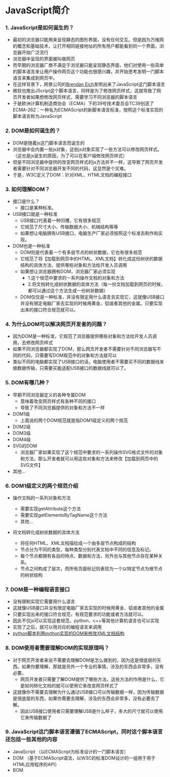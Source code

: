 # JavaScript简介

### 1. JavaScript是如何诞生的？
- 最初的浏览器只能用来呈现静态的图形界面，没有任何交互。但是因为万维网的概念和基础技术，让打开相同链接地址的所有用户都能看到同一个界面，浏览器开始广泛流行
- 浏览器中呈现的界面被叫做网页
- 而早期的浏览器厂商不满足于浏览器只能呈现静态界面，他们对使用一些简单的脚本语言来让用户操作网页这个功能也很感兴趣，并开始思考发明一门脚本语言来集成到网页中。
- 在这样背景下，网景公司的[Brendan Eich]()发明出来了JavaScript这门脚本语言
- 微软也推出JScript这个脚本语言，同样是为了修改网页样式，这就导致了网页开发者如果想修改网页样式，需要学习不同浏览器的脚本语言
- 于是欧洲计算机制造商协会（ECMA）下的39号技术委员会TC39创造了ECMA-262：一种名为ECMAScript的新脚本语言标准，按照这个标准实现的脚本语言称为JavaScript

### 2. DOM是如何诞生的？
- DOM是随着js这门脚本语言而诞生的
- 浏览器中会内置一些js对象，这些js对象实现了一些方法可以修改网页样式。（这也是js诞生的原因，为了可以在客户端修改网页样式）
- 但是不同浏览器中提供的改变网页样式的js方法并不一样，这导致了网页开发者需要针对不同浏览器开发不同的代码，这显然是个灾难。
- 于是，W3C定义了DOM：针对XML、HTML文档的编程接口

### 3. 如何理解DOM？
- 接口是什么？
    - 接口是某种标准。
- USB接口就是一种标准
    - USB接口代表着一种凹槽，它有很多规范
    - 它规范了尺寸大小、传输数据大小、机械结构等等
    - 如果想让电脑拥有USB接口，电脑生产厂家必须按照这个标准去制作和实现。
- DOM也是一种标准
    - DOM则是代表着一个有多层节点的树状数据，它也有很多规范
    - 它规范了将【加载到网页中的HTML、XML文档】转化成这份树状的数据结构的具体方法、提供哪些对象和方法给开发人员调用
    - 如果想让浏览器拥有DOM，浏览器厂家必须实现
        - 1.这个规范中要求的一系列操作文档的对象和方法
        - 2.将文档转化成树状数据的具体方法（每一份文档加载到网页的时候，都可以通过这个方法生成一份树状数据）
    - DOM仅仅是一种标准，并没有限定用什么语言去实现它，这就像USB接口并没有限定电脑厂家去实现的时候用黄金、铝或者其他的金属。只要实现出来的接口符合规范就可以。

### 4. 为什么DOM可以解决网页开发者的问题？
- 因为DOM是一种标准，它规范了浏览器提供哪些对象和方法给开发人员调用，去修改网页样式
- 如果不同浏览器都实现了DOM，那么网页开发者不需要针对不同浏览器写不同的代码，只需要写DOM规范中的对象和方法就可以
- 类似不同的电脑都实现了USB接口的话，电脑使用者不需要买不同的数据线来做数据传输，只需要买能适配USB接口的数据线就可以了。

### 5. DOM有哪几种？
- 早期不同浏览器定义的各种专属DOM
    - 意味着改变网页样式有各种不同的接口
    - 导致了不同浏览器提供的对象和方法不一样
- DOM1级
    - 上面说的两个DOM规范就是指DOM1级定义的两个规范
- DOM2级
- DOM3级
- DOM4级
- SVG的DOM
    - 浏览器厂家如果实现了这个规范中要求的一系列操作SVG格式文件的对象和方法，那么开发者就可以用这些对象和方法来修改【加载到网页中的SVG文件】
- 其他...

### 6. DOM1级定义的两个规范介绍
- 操作文档的一系列对象和方法
    - 需要实现getAttribute这个方法
    - 需要实现getElementsByTagName这个方法
    - 其他...
    
- 将文档转化成树状数据的具体方法
    - 将任何HTML、XML文档描绘成一个由多层节点构成的结构
    - 节点分为不同的类型，每种类型分别代表文档中不同的信息及标记。
    - 每个节点都拥有各自的特点、数据和方法，另外也与其他节点存在某种关系。
    - 节点之间构成了层次，而所有页面标记则表现为一个以特定节点为根节点的树状结构

### 7. DOM是一种编程语言接口
- 没有限制实现它需要用什么语言
- 这就像USB接口并没有限定电脑厂家去实现的时候用黄金、铝或者其他的金属
- 只要实现出来的接口符合规范，有规范要求的功能或者方法就可以。
- 因此不仅js可以实现这套规范，python、c++等其他计算机语言也可以实现
- 实现了之后，就可以用对应的编程语言来调用
- [python脚本利用python实现的DOM来修改XML文档结构](https://www.cnblogs.com/kaituorensheng/p/4493306.html#_label4)

### 8. DOM使用者需要理解DOM的实现原理吗？
- 对于网页开发者来说不需要去理解DOM是怎么做到的，因为这是很底层的东西。如果你要理解，那就是另外一个专业的事情，涉及的东西会非常多，没有必要。
    - 网页开发者只需要了解DOM提供了哪些方法，这些方法的作用是什么，它是如何转化文档的就可以使用它来改变网页样式了
- 这就像你不需要去理解为什么通过USB接口可以传输数据一样，因为传输数据是很底层的东西，如果你需要去理解，涉及的东西会非常多，没有必要去了解。
    - 因此USB接口使用者只需要理解USB是什么样子，多大的尺寸就可以使用它来传输数据了
### 9. JavaScript这门脚本语言遵循了ECMAScript，同时这个脚本语言还包括一些其他的内容
- JavaScript （以ECMAScript为标准设计的一门脚本语言）
- DOM （基于ECMAScript语法，以W3C的标准DOM设计的一组用于用于HTML应用程序的API）
- BOM
